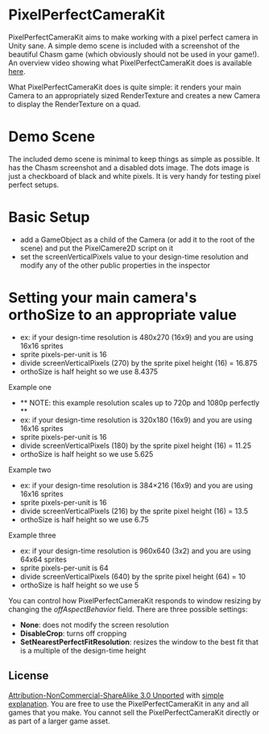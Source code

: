 PixelPerfectCameraKit
=====================

PixelPerfectCameraKit aims to make working with a pixel perfect camera in Unity sane. A simple demo scene is included with a screenshot of the beautiful Chasm game (which obviously should not be used in your game!). An overview video showing what PixelPerfectCameraKit does is available [here](https://www.youtube.com/watch?v=yI8JrBNTwkc).

What PixelPerfectCameraKit does is quite simple: it renders your main Camera to an appropriately sized RenderTexture and creates a new Camera to display the RenderTexture on a quad.



Demo Scene
=====================

The included demo scene is minimal to keep things as simple as possible. It has the Chasm screenshot and a disabled dots image. The dots image is just a checkboard of black and white pixels. It is very handy for testing pixel perfect setups.



Basic Setup
=====================

- add a GameObject as a child of the Camera (or add it to the root of the scene) and put the PixelCamere2D script on it
- set the screenVerticalPixels value to your design-time resolution and modify any of the other public properties in the inspector

Setting your main camera's orthoSize to an appropriate value
=====================

 - ex: if your design-time resolution is 480x270 (16x9) and you are using 16x16 sprites
 - sprite pixels-per-unit is 16
 - divide screenVerticalPixels (270) by the sprite pixel height (16) = 16.875
 - orthoSize is half height so we use 8.4375

Example one
 - ** NOTE: this example resolution scales up to 720p and 1080p perfectly **
 - ex: if your design-time resolution is 320x180 (16x9) and you are using 16x16 sprites
 - sprite pixels-per-unit is 16
 - divide screenVerticalPixels (180) by the sprite pixel height (16) = 11.25
 - orthoSize is half height so we use 5.625

Example two
 - ex: if your design-time resolution is 384×216 (16x9) and you are using 16x16 sprites
 - sprite pixels-per-unit is 16
 - divide screenVerticalPixels (216) by the sprite pixel height (16) = 13.5
 - orthoSize is half height so we use 6.75

Example three
 - ex: if your design-time resolution is 960x640 (3x2) and you are using 64x64 sprites
 - sprite pixels-per-unit is 64
 - divide screenVerticalPixels (640) by the sprite pixel height (64) = 10
 - orthoSize is half height so we use 5


You can control how PixelPerfectCameraKit responds to window resizing by changing the *offAspectBehavior* field. There are three possible settings:

- **None**: does not modify the screen resolution
- **DisableCrop**: turns off cropping
- **SetNearestPerfectFitResolution**: resizes the window to the best fit that is a multiple of the design-time height


License
-----
[Attribution-NonCommercial-ShareAlike 3.0 Unported](http://creativecommons.org/licenses/by-nc-sa/3.0/legalcode) with [simple explanation](http://creativecommons.org/licenses/by-nc-sa/3.0/deed.en_US). You are free to use the PixelPerfectCameraKit in any and all games that you make. You cannot sell the PixelPerfectCameraKit directly or as part of a larger game asset.
